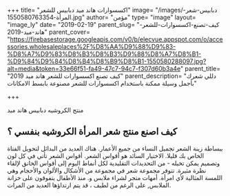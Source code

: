 +++
title= "اكسسوارات هاند ميد دبابيس للشعر"
image= "/images/دبابيس-شعر-المرأة-1550580763354.jpg"
author= "مؤمن"
type= "image"
layout= "image_ly"
date= "2019-02-19"
parent_slug= "كيف-تصنع-اكسسوارات-للشعر-هاند-ميد-2019"
parent_cover= "https://firebasestorage.googleapis.com/v0/b/elecvue.appspot.com/o/accessories.wholesaleplaces%2F%D8%AA%D9%88%D9%83-%D8%A7%D9%83%D8%B3%D8%B3%D9%88%D8%A7%D8%B1-%D9%84%D9%84%D8%B4%D8%B9%D8%B1-1550580288097.jpg?alt=media&token=33e66f51-fa49-47c7-94c7-f307d60b3a4e"
parent_title= "كيف تصنع اكسسوارات للشعر هاند ميد 2019"
parent_description= "دللي شعرك بأجمل وسيلة ممكنة باستخدام اكسسوارات للشعر مصنوعة بابسط الامكانات"

+++

منتج الكروشيه دبابيس هاند ميد
## كيف اصنع منتج شعر المرأة الكروشيه بنفسي ؟
 ببساطة زينة الشعر تجميل النساء من جميع الأعمار. هناك العديد من البدائل لتحويل الفتاة الخاص بك قليلا. الاختيار السائد هو أقواس الشعر. أقواس الشعر تأتي في كل لون وتصميم يمكن تخيله - من التحديدات التقليدية لكل أنماط اليوم إلى أقواس الخانق لإلقاء نظرة مثيرة. تتوفر مجموعة شعر في مجموعة من الأشكال والألوان والأحجام وهي اللمسة المثالية لأي امرأة. أمهات متجر لشراء ملابس و. منذ الأطفال يتفوقون على خزانة الملابس, على الرغم من لطيف ، قد يتم ارتداؤها العديد من المرات.